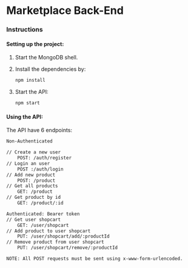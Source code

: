 # Marketplace Back-End

### Instructions

#### Setting up the project:

1. Start the MongoDB shell.

2. Install the dependencies by:

   ```bash
   npm install
   ```

4. Start the API:

   ```bash
   npm start
   ```


#### Using the API:

The API have 6 endpoints:

```bash
Non-Authenticated

// Create a new user
	POST: /auth/register
// Login an user
	POST :/auth/login
// Add new product
	POST: /product
// Get all products
	GET: /product
// Get product by id
	GET: /product/:id

Authenticated: Bearer token
// Get user shopcart
	GET: /user/shopcart
// Add product to user shopcart
	PUT: /user/shopcart/add/:productId
// Remove product from user shopcart
	PUT: /user/shopcart/remove/:productId

NOTE: All POST requests must be sent using x-www-form-urlencoded.
```



